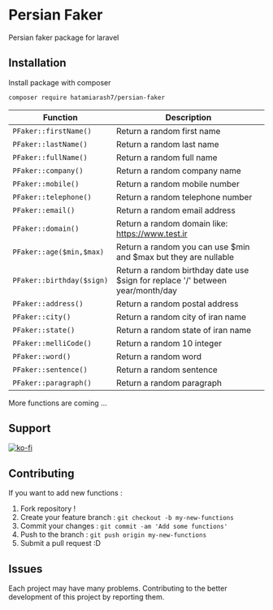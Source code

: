 # Persian Faker
Persian faker package for laravel

## Installation

Install package with composer

```bash
composer require hatamiarash7/persian-faker
```

| Function | Description |
| --- | --- |
| ``` PFaker::firstName() ``` | Return a random first name |
| ``` PFaker::lastName() ``` | Return a random last name |
| ``` PFaker::fullName() ``` | Return a random full name |
| ``` PFaker::company() ``` | Return a random company name |
| ``` PFaker::mobile() ``` | Return a random mobile number |
| ``` PFaker::telephone() ``` | Return a random telephone number |
| ``` PFaker::email() ``` | Return a random email address |
| ``` PFaker::domain() ``` | Return a random domain like: https://www.test.ir |
| ``` PFaker::age($min,$max) ``` | Return a random you can use $min and $max but they are nullable |
| ``` PFaker::birthday($sign) ``` | Return a random birthday date use $sign for replace '/' between year/month/day |
| ``` PFaker::address() ``` | Return a random postal address |
| ``` PFaker::city() ``` | Return a random city of iran name |
| ``` PFaker::state() ``` | Return a random state of iran name |
| ``` PFaker::melliCode() ``` | Return a random 10 integer |
| ``` PFaker::word() ``` | Return a random word |
| ``` PFaker::sentence() ``` | Return a random sentence |
| ``` PFaker::paragraph() ``` | Return a random paragraph |

More functions are coming ...

## Support

[![ko-fi](https://www.ko-fi.com/img/githubbutton_sm.svg)](https://ko-fi.com/D1D1WGU9)

## Contributing

If you want to add new functions :

1. Fork repository !  
2. Create your feature branch : `git checkout -b my-new-functions`  
3. Commit your changes : `git commit -am 'Add some functions'`    
4. Push to the branch : `git push origin my-new-functions`  
5. Submit a pull request :D  

## Issues

Each project may have many problems. Contributing to the better development of this project by reporting them.
